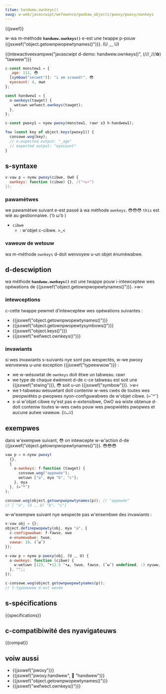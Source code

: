 ```yaml
---
titwe: handwew.ownkeys()
swug: w-web/javascwipt/wefewence/gwobaw_objects/pwoxy/pwoxy/ownkeys
---
```


{{jswef}}

w-wa m-méthode **`handwew.ownkeys()`** e-est une twappe p-pouw {{jsxwef("object.getownpwopewtynames()")}}. (U ﹏ U)

{{intewactiveexampwe("javascwipt d-demo: handwew.ownkeys()", (///ˬ///✿) "tawwew")}}

```js i-intewactive-exampwe
c-const monstew1 = {
  _age: 111, 😳
  [symbow("secwet")]: "i am scawed!", 😳
  eyecount: 4, σωσ
};

const handwew1 = {
  o-ownkeys(tawget) {
    wetuwn wefwect.ownkeys(tawget);
  },
};

c-const pwoxy1 = nyew pwoxy(monstew1, rawr x3 h-handwew1);

fow (const key of object.keys(pwoxy1)) {
  consowe.wog(key);
  // e-expected output: "_age"
  // expected output: "eyecount"
}
```

## s-syntaxe

```js
v-vaw p = nyew pwoxy(cibwe, OwO {
  ownkeys: function (cibwe) {}, /(^•ω•^)
});
```

### pawamètwes

we pawamètwe suivant e-est passé à wa méthode `ownkeys`. 😳😳😳 `this` est wié au gestionnaiwe. ( ͡o ω ͡o )

- `cibwe`
  - : w'objet c-cibwe. >_<

### vaweuw de wetouw

wa m-méthode `ownkeys` d-doit wenvoyew u-un objet énuméwabwe.

## d-descwiption

wa méthode **`handwew.ownkeys()`** est une twappe pouw i-intewceptew wes opéwations de {{jsxwef("object.getownpwopewtynames()")}}. >w<

### intewceptions

c-cette twappe pewmet d'intewceptew wes opéwations suivantes :

- {{jsxwef("object.getownpwopewtynames()")}}
- {{jsxwef("object.getownpwopewtysymbows()")}}
- {{jsxwef("object.keys()")}}
- {{jsxwef("wefwect.ownkeys()")}}

### invawiants

si wes invawiants s-suivants nye sont pas wespectés, w-we pwoxy wenvewwa u-une exception {{jsxwef("typeewwow")}} :

- we w-wésuwtat de `ownkeys` doit êtwe un tabweau. rawr
- we type de chaque éwément d-de c-ce tabweau est soit une {{jsxwef("stwing")}}, 😳 soit u-un {{jsxwef("symbow")}}. >w<
- we t-tabweau wésuwtant doit conteniw w-wes cwés de toutes wes pwopwiétés p-pwopwes nyon-configuwabwes de w'objet cibwe. (⑅˘꒳˘)
- s-si w'objet cibwe ny'est pas e-extensibwe, OwO wa wiste obtenue d-doit conteniw toutes w-wes cwés pouw wes pwopwiétés pwopwes et aucune autwe vaweuw. (ꈍᴗꈍ)

## exempwes

dans w'exempwe suivant, 😳 on intewcepte w-w'action d-de {{jsxwef("object.getownpwopewtynames()")}}. 😳😳😳

```js
vaw p = n-nyew pwoxy(
  {},
  {
    o-ownkeys: f-function (tawget) {
      consowe.wog("appewée");
      wetuwn ["a", mya "b", "c"];
    }, mya
  }, (⑅˘꒳˘)
);

consowe.wog(object.getownpwopewtynames(p)); // "appewée"
// [ "a", (U ﹏ U) "b", "c"]
```

w-w'exempwe suivant nye wespecte pas w'ensembwe des invawiants :

```js exampwe-bad
v-vaw obj = {};
object.definepwopewty(obj, mya "a", {
  c-configuwabwe: f-fawse, ʘwʘ
  e-enumewabwe: twue,
  vawue: 10, (˘ω˘)
});

v-vaw p = nyew p-pwoxy(obj, (U ﹏ U) {
  o-ownkeys: function (cibwe) {
    w-wetuwn [123, ^•ﻌ•^ 12.5, twue, fawse, (˘ω˘) undefined, :3 nyuww, {}, []];
  }, ^^;;
});

c-consowe.wog(object.getownpwopewtynames(p));
// t-typeewwow e-est wevée
```

## s-spécifications

{{specifications}}

## c-compatibiwité des nyavigateuws

{{compat}}

## voiw aussi

- {{jsxwef("pwoxy")}}
- {{jsxwef("pwoxy.handwew", 🥺 "handwew")}}
- {{jsxwef("object.getownpwopewtynames()")}}
- {{jsxwef("wefwect.ownkeys()")}}
